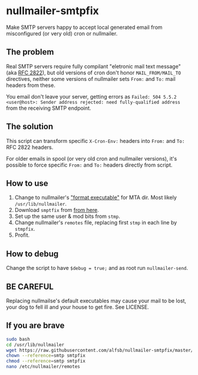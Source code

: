 # nullmailer-smtpfix

Make SMTP servers happy to accept local generated email from misconfigured (or very old) cron or nullmailer.

## The problem

Real SMTP servers require fully compilant "eletronic mail text message" (aka [RFC 2822](https://tools.ietf.org/html/rfc2822)), but old versions of cron don't honor `MAIL_FROM/MAIL_TO` directives, neither some versions of nullmailer sets `From:` and `To:` mail headers from these.

You email don't leave your server, getting errors as `Failed: 504 5.5.2 <user@host>: Sender address rejected: need fully-qualified address` from the receiving SMTP endpoint.

## The solution

This script can transform specific `X-Cron-Env:` headers into `From:` and `To:` RFC 2822 headers.

For older emails in spool (or very old cron and nullmailer versions), it's possible to force specific `From:` and `To:` headers directly from script.

## How to use

1. Change to nullmailer's ["format executable"](http://www.troubleshooters.com/linux/nullmailer/landmines.htm#_nullmailer_mental_model) for MTA dir. Most likely `/usr/lib/nullmailer`.
2. Download `smptfix` from [from here](https://raw.githubusercontent.com/alfsb/nullmailer-smtpfix/master/smptfix).
3. Set up the same user & mod bits from `stmp`.
4. Change nullmailer's `remotes` file, replacing first `stmp` in each line by `stmpfix`.
5. Profit.

## How to debug

Change the script to have `$debug = true;` and as root run `nullmailer-send`.

## BE CAREFUL

Replacing nullmailse's default executables may cause your mail to be lost, your dog to fell ill and your house to get fire. See LICENSE.

## If you are brave

```bash
sudo bash
cd /usr/lib/nullmailer
wget https://raw.githubusercontent.com/alfsb/nullmailer-smtpfix/master/smptfix
chown --reference=smtp smtpfix
chmod --reference=smtp smtpfix
nano /etc/nullmailer/remotes
```
